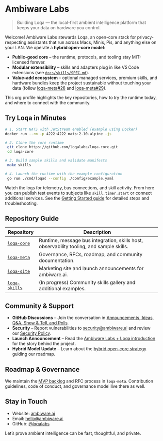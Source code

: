 # Ambiware Labs

> Building Loqa — the local-first ambient intelligence platform that keeps your data on hardware you control.

Welcome! Ambiware Labs stewards Loqa, an open-core stack for privacy-respecting assistants that run across Macs, Minis, Pis, and anything else on your LAN. We operate a **hybrid open-core model**:

- **Public-good core** – the runtime, protocols, and tooling stay MIT-licensed forever.
- **Modular extensibility** – skills and adapters plug in like VS Code extensions (see [`docs/skills/SPEC.md`](https://github.com/loqalabs/loqa-core/blob/main/docs/skills/SPEC.md)).
- **Value-add ecosystem** – optional managed services, premium skills, and hardware bundles keep the project sustainable without touching your data (follow [loqa-meta#28](https://github.com/loqalabs/loqa-meta/issues/28) and [loqa-meta#29](https://github.com/loqalabs/loqa-meta/issues/29)).

This org profile highlights the key repositories, how to try the runtime today, and where to connect with the community.

## Try Loqa in Minutes

```bash
# 1. Start NATS with JetStream enabled (example using Docker)
docker run --rm -p 4222:4222 nats:2.10-alpine -js

# 2. Clone the core runtime
 git clone https://github.com/loqalabs/loqa-core.git
 cd loqa-core

# 3. Build sample skills and validate manifests
 make skills

# 4. Launch the runtime with the example configuration
 go run ./cmd/loqad --config ./config/example.yaml
```

Watch the logs for telemetry, bus connections, and skill activity. From here you can publish test events to subjects like `skill.timer.start` or connect additional services. See the [Getting Started guide](https://github.com/loqalabs/loqa-core/blob/main/docs/GETTING_STARTED.md) for detailed steps and troubleshooting.

## Repository Guide

| Repository | Description |
| --- | --- |
| [`loqa-core`](https://github.com/loqalabs/loqa-core) | Runtime, message bus integration, skills host, observability tooling, and sample skills. |
| [`loqa-meta`](https://github.com/loqalabs/loqa-meta) | Governance, RFCs, roadmap, and community documentation. |
| [`loqa-site`](https://github.com/loqalabs/loqa-site) | Marketing site and launch announcements for ambiware.ai. |
| [`loqa-skills`](https://github.com/loqalabs/loqa-skills) | (In progress) Community skills gallery and additional examples. |

## Community & Support

- **GitHub Discussions** – Join the conversation in [Announcements, Ideas, Q&A, Show & Tell, and Polls](https://github.com/loqalabs/loqa-core/discussions).
- **Security** – Report vulnerabilities to [security@ambiware.ai](mailto:security@ambiware.ai) and review our [Security Policy](https://github.com/loqalabs/loqa-meta/blob/main/SECURITY.md).
- **Launch Announcement** – Read the [Ambiware Labs + Loqa introduction](https://ambiware.ai/blog/2025-09-25-loqalabs-loqa.html) for the story behind the project.
- **Hybrid Model Update** – Learn about the [hybrid open-core strategy](https://ambiware.ai/blog/2025-09-28-loqa-hybrid-open-core-model.html) guiding our roadmap.

## Roadmap & Governance

We maintain the [MVP backlog](https://github.com/loqalabs/loqa-meta/blob/main/roadmap/MVP_BACKLOG.md) and RFC process in `loqa-meta`. Contribution guidelines, code of conduct, and governance model live there as well.

## Stay in Touch

- Website: [ambiware.ai](https://ambiware.ai)
- Email: [hello@ambiware.ai](mailto:hello@ambiware.ai)
- GitHub: [@loqalabs](https://github.com/loqalabs)

Let’s prove ambient intelligence can be fast, thoughtful, and private.
